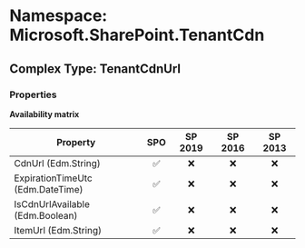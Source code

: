 # Namespace: Microsoft.SharePoint.TenantCdn

## Complex Type: TenantCdnUrl

### Properties

**Availability matrix**

Property | SPO | SP 2019 | SP 2016 | SP 2013
----------|:---:|:-------:|:-------:|:-------:
CdnUrl (Edm.String) | ✅ | ❌ | ❌ | ❌
ExpirationTimeUtc (Edm.DateTime) | ✅ | ❌ | ❌ | ❌
IsCdnUrlAvailable (Edm.Boolean) | ✅ | ❌ | ❌ | ❌
ItemUrl (Edm.String) | ✅ | ❌ | ❌ | ❌